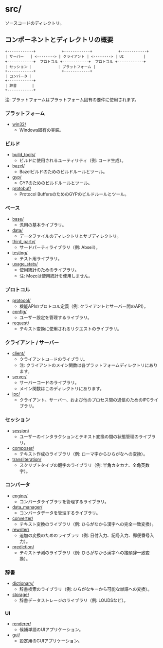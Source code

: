 # src/

ソースコードのディレクトリ。

## コンポーネントとディレクトリの概要

```
+------------+            +------------+            +------------+
| サーバー   | <--------> | クライアント | <--------> | UI         |
+------------+  プロトコル +------------+  プロトコル +------------+
| セッション |            | プラットフォーム |
+------------+            +------------+
| コンバータ |
+------------+
| 辞書       |
+------------+
```

注: プラットフォームはプラットフォーム固有の要件に使用されます。

### プラットフォーム

*   [win32/](win32/)
    *   Windows固有の実装。

### ビルド

*   [build_tools/](build_tools/)
    *   ビルドに使用されるユーティリティ（例: コード生成）。
*   [bazel/](bazel/)
    *   Bazelビルドのためのビルドルールとツール。
*   [gyp/](gyp/)
    *   GYPのためのビルドルールとツール。
*   [protobuf/](protobuf/)
    *   Protocol BuffersのためのGYPのビルドルールとツール。

### ベース

*   [base/](base/)
    *   汎用の基本ライブラリ。
*   [data/](data/)
    *   データファイルのディレクトリとサブディレクトリ。
*   [third_party/](third_party/)
    *   サードパーティライブラリ（例: Abseil）。
*   [testing/](testing/)
    *   テスト用ライブラリ。
*   [usage_stats/](usage_stats/)
    *   使用統計のためのライブラリ。
    *   注: Mozcは使用統計を使用しません。

### プロトコル

*   [protocol/](protocol/)
    *   機能APIのプロトコル定義（例: クライアントとサーバー間のAPI）。
*   [config/](config/)
    *   ユーザー設定を管理するライブラリ。
*   [request/](request/)
    *   テキスト変換に使用されるリクエストのライブラリ。

### クライアント / サーバー

*   [client/](client/)
    *   クライアントコードのライブラリ。
    *   注: クライアントのメイン関数は各プラットフォームディレクトリにあります。
*   [server/](server/)
    *   サーバーコードのライブラリ。
    *   メイン関数はこのディレクトリにあります。
*   [ipc/](ipc/)
    *   クライアント、サーバー、および他のプロセス間の通信のためのIPCライブラリ。

### セッション

*   [session/](session/)
    *   ユーザーのインタラクションとテキスト変換の間の状態管理のライブラリ。
*   [composer/](composer/)
    *   テキスト作成のライブラリ（例: ローマ字からひらがなへの変換）。
*   [transliteration/](transliteration/)
    *   スクリプトタイプの翻字のライブラリ（例: 半角カタカナ、全角英数字）。

### コンバータ

*   [engine/](engine/)
    *   コンバータライブラリを管理するライブラリ。
*   [data_manager/](data_manager/)
    *   コンバータデータを管理するライブラリ。
*   [converter/](converter/)
    *   テキスト変換のライブラリ（例: ひらがなから漢字への完全一致変換）。
*   [rewriter/](rewriter/)
    *   追加の変換のためのライブラリ（例: 日付入力、記号入力、郵便番号入力）。
*   [prediction/](prediction/)
    *   テキスト予測のライブラリ（例: ひらがなから漢字への接頭辞一致変換）。

### 辞書

*   [dictionary/](dictionary/)
    *   辞書検索のライブラリ（例: ひらがなキーから可能な単語への変換）。
*   [storage/](storage/)
    *   辞書データストレージのライブラリ（例: LOUDSなど）。

### UI

*   [renderer/](renderer/)
    *   候補単語のUIアプリケーション。
*   [gui/](gui/)
    *   設定用のGUIアプリケーション。
